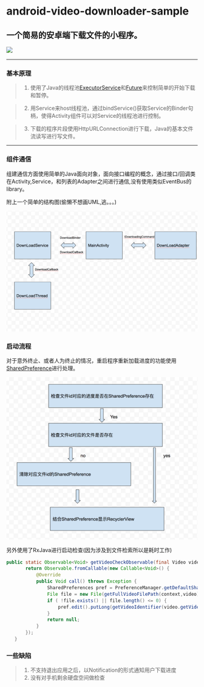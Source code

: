 # android-video-downloader-sample



## 一个简易的安卓端下载文件的小程序。




![](https://encrypted-tbn0.gstatic.com/images?q=tbn:ANd9GcTmt8kJnUaxzreAiIxcWMqebPx_VwpLk13ZbTkPu-jBf_7x0BYRl47wRw)


****************

### 基本原理
>
>1. 使用了Java的线程池[ExecutorService](https://docs.oracle.com/javase/7/docs/api/java/util/concurrent/ExecutorService.html)和[Future](https://docs.oracle.com/javase/7/docs/api/java/util/concurrent/Future.html)来控制简单的开始下载和暂停。

>2. 用Service来host线程池，通过bindService()获取Service的Binder句柄，使得Activity组件可以对Service的线程池进行控制。


>3. 下载的程序片段使用HttpURLConnection进行下载，Java的基本文件流读写进行写文件。

*****************

### 组件通信

组建通信方面使用简单的Java面向对象，面向接口编程的概念，通过接口/回调类在Activity,Service，和列表的Adapter之间进行通信,没有使用类似EventBus的library。

附上一个简单的结构图(偷懒不想画UML,逃。。。)

![](https://github.com/richardissuperman/android-video-downloader-sample/blob/master/images/Screen%20Shot%202017-07-23%20at%208.10.50%20PM.png?raw=true)


 
 ### 启动流程
 
 对于意外终止、或者人为终止的情况，重启程序重新加载进度的功能使用[SharedPreference](https://developer.android.com/reference/android/content/SharedPreferences.html)进行处理。
 
 
 ![](https://github.com/richardissuperman/android-video-downloader-sample/blob/master/images/Screen%20Shot%202017-07-23%20at%208.18.38%20PM.png?raw=true)
 
 
 另外使用了RxJava进行启动检查(因为涉及到文件检索所以是耗时工作)
 
 ```java
 public static Observable<Void> getVideoCheckObservable(final Video video, final Context context){
        return Observable.fromCallable(new Callable<Void>() {
            @Override
            public Void call() throws Exception {
                SharedPreferences pref = PreferenceManager.getDefaultSharedPreferences(context);
                File file = new File(getFullVideoFilePath(context,video));
                if ( !file.exists() || file.length() <= 0) {
                    pref.edit().putLong(getVideoIdentifier(video.getVideoUrl()),0).apply();
                }
                return null;
            }
        });
    }
```


### 一些缺陷

>1. 不支持退出应用之后，以Notification的形式通知用户下载进度
>2. 没有对手机剩余硬盘空间做检查